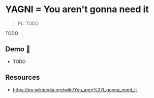 # YAGNI = You aren't gonna need it

> PL: TODO

TODO

## Demo 🎉

* TODO

## Resources

* <https://en.wikipedia.org/wiki/You_aren%27t_gonna_need_it>
